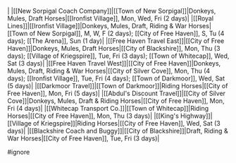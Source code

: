 |
|[[New Sorpigal Coach Company]]|[[Town of New Sorpigal]]|Donkeys, Mules, Draft Horses|[[Ironfist Village]], Mon, Wed, Fri (2 days)|
|[[Royal Lines]]|[[Ironfist Village]]|Donkeys, Mules, Draft, Riding & War Horses|[[Town of New Sorpigal]], M, W, F (2 days); [[City of Free Haven]], S, Tu (4 days); [[The Arena]], Sun (1 day)|
|[[Free Haven Travel East]]|[[City of Free Haven]]|Donkeys, Mules, Draft Horses|[[City of Blackshire]], Mon, Thu (3 days); [[Village of Kriegspire]], Tue, Fri (3 days); [[Town of Whitecap]], Wed, Sat (3 days)|
|[[Free Haven Travel West]]|[[City of Free Haven]]|Donkeys, Mules, Draft, Riding & War Horses|[[City of Silver Cove]], Mon, Thu (4 days); [[Ironfist Village]], Tue, Fri (4 days); [[Town of Darkmoor]], Wed, Sat (5 days)|
|[[Darkmoor Travel]]|[[Town of Darkmoor]]|Riding Horses|[[City of Free Haven]], Mon, Fri (5 days)|
|[[Abdul's Discount Travel]]|[[City of Silver Cove]]|Donkeys, Mules, Draft & Riding Horses|[[City of Free Haven]], Mon, Fri (4 days)|
|[[Whitecap Transport Co.]]|[[Town of Whitecap]]|Riding Horses|[[City of Free Haven]], Mon, Thu (3 days)|
|[[King's Highway]]|[[Village of Kriegspire]]|Riding Horses|[[City of Free Haven]], Wed, Sat (3 days)|
|[[Blackshire Coach and Buggy]]|[[City of Blackshire]]|Draft, Riding & War Horses|[[City of Free Haven]], Tue, Fri (3 days)|

#ignore
